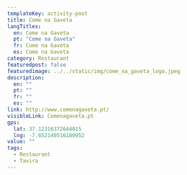 ```yaml
---
templateKey: activity-post
title: Come na Gaveta
langTitles:
  en: Come na Gaveta
  pt: "Come na Gaveta"
  fr: Come na Gaveta
  es: Come na Gaveta
category: Restaurant 
featuredpost: false
featuredimage: ../../static/img/come_na_gaveta_logo.jpeg
description: 
  en: ""
  pt: ""
  fr: ""
  es: ""
link: http://www.comenagaveta.pt/
visibleLink: Comenagaveta.pt
gps:
  lat: 37.12316372644815
  lng: -7.652140516180952
value: ""
tags:
  - Restaurant
  - Tavira
---
```



